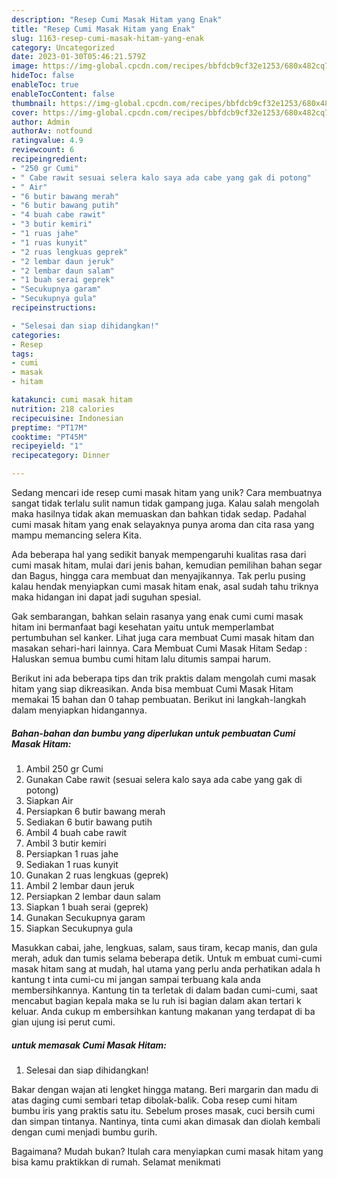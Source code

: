 ```yaml
---
description: "Resep Cumi Masak Hitam yang Enak"
title: "Resep Cumi Masak Hitam yang Enak"
slug: 1163-resep-cumi-masak-hitam-yang-enak
category: Uncategorized
date: 2023-01-30T05:46:21.579Z
image: https://img-global.cpcdn.com/recipes/bbfdcb9cf32e1253/680x482cq70/cumi-masak-hitam-foto-resep-utama.jpg
hideToc: false
enableToc: true
enableTocContent: false
thumbnail: https://img-global.cpcdn.com/recipes/bbfdcb9cf32e1253/680x482cq70/cumi-masak-hitam-foto-resep-utama.jpg
cover: https://img-global.cpcdn.com/recipes/bbfdcb9cf32e1253/680x482cq70/cumi-masak-hitam-foto-resep-utama.jpg
author: Admin
authorAv: notfound
ratingvalue: 4.9
reviewcount: 6
recipeingredient:
- "250 gr Cumi"
- " Cabe rawit sesuai selera kalo saya ada cabe yang gak di potong"
- " Air"
- "6 butir bawang merah"
- "6 butir bawang putih"
- "4 buah cabe rawit"
- "3 butir kemiri"
- "1 ruas jahe"
- "1 ruas kunyit"
- "2 ruas lengkuas geprek"
- "2 lembar daun jeruk"
- "2 lembar daun salam"
- "1 buah serai geprek"
- "Secukupnya garam"
- "Secukupnya gula"
recipeinstructions:

- "Selesai dan siap dihidangkan!"
categories:
- Resep
tags:
- cumi
- masak
- hitam

katakunci: cumi masak hitam 
nutrition: 218 calories
recipecuisine: Indonesian
preptime: "PT17M"
cooktime: "PT45M"
recipeyield: "1"
recipecategory: Dinner

---
```





Sedang mencari ide resep cumi masak hitam yang unik? Cara membuatnya sangat tidak terlalu sulit namun tidak gampang juga. Kalau salah mengolah maka hasilnya tidak akan memuaskan dan bahkan tidak sedap. Padahal cumi masak hitam yang enak selayaknya punya aroma dan cita rasa yang mampu memancing selera Kita.





Ada beberapa hal yang sedikit banyak mempengaruhi kualitas rasa dari cumi masak hitam, mulai dari jenis bahan, kemudian pemilihan bahan segar dan Bagus, hingga cara membuat dan menyajikannya. Tak perlu pusing kalau hendak menyiapkan cumi masak hitam enak,      asal sudah tahu triknya maka hidangan ini dapat jadi suguhan spesial.














Gak sembarangan, bahkan selain rasanya yang enak cumi cumi masak hitam ini bermanfaat bagi kesehatan yaitu untuk memperlambat pertumbuhan sel kanker. Lihat juga cara membuat Cumi masak hitam dan masakan sehari-hari lainnya. Cara Membuat Cumi Masak Hitam Sedap : Haluskan semua bumbu cumi hitam lalu ditumis sampai harum.






Berikut ini ada beberapa tips dan trik praktis dalam mengolah cumi masak hitam yang siap dikreasikan. Anda bisa membuat Cumi Masak Hitam memakai 15 bahan dan 0 tahap pembuatan. Berikut ini langkah-langkah dalam menyiapkan hidangannya.

<!--inarticleads1-->

##### Bahan-bahan dan bumbu yang diperlukan untuk pembuatan Cumi Masak Hitam:

1. Ambil 250 gr Cumi
1. Gunakan  Cabe rawit (sesuai selera kalo saya ada cabe yang gak di potong)
1. Siapkan  Air
1. Persiapkan 6 butir bawang merah
1. Sediakan 6 butir bawang putih
1. Ambil 4 buah cabe rawit
1. Ambil 3 butir kemiri
1. Persiapkan 1 ruas jahe
1. Sediakan 1 ruas kunyit
1. Gunakan 2 ruas lengkuas (geprek)
1. Ambil 2 lembar daun jeruk
1. Persiapkan 2 lembar daun salam
1. Siapkan 1 buah serai (geprek)
1. Gunakan Secukupnya garam
1. Siapkan Secukupnya gula


Masukkan cabai, jahe, lengkuas, salam, saus tiram, kecap manis, dan gula merah, aduk dan tumis selama beberapa detik. Untuk m embuat cumi-cumi masak hitam sang at mudah, hal utama yang perlu anda perhatikan adala h kantung t inta cumi-cu mi jangan sampai terbuang kala anda membersihkannya. Kantung tin ta terletak di dalam badan cumi-cumi, saat mencabut bagian kepala maka se lu ruh isi bagian dalam akan tertari k keluar. Anda cukup m embersihkan kantung makanan yang terdapat di ba gian ujung isi perut cumi. 

<!--inarticleads2-->

#####  untuk memasak Cumi Masak Hitam:


1. Selesai dan siap dihidangkan!

Bakar dengan wajan ati lengket hingga matang. Beri margarin dan madu di atas daging cumi sembari tetap dibolak-balik. Coba resep cumi hitam bumbu iris yang praktis satu itu. Sebelum proses masak, cuci bersih cumi dan simpan tintanya. Nantinya, tinta cumi akan dimasak dan diolah kembali dengan cumi menjadi bumbu gurih. 

Bagaimana? Mudah bukan? Itulah cara menyiapkan cumi masak hitam yang bisa kamu praktikkan di rumah. Selamat menikmati
